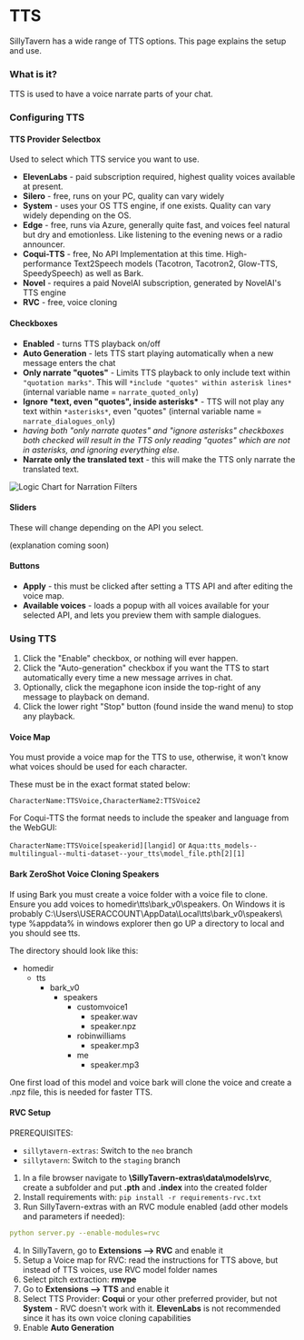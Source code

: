# TTS

SillyTavern has a wide range of TTS options. This page explains the setup and use.

### What is it?

TTS is used to have a voice narrate parts of your chat.

### Configuring TTS

#### TTS Provider Selectbox

Used to select which TTS service you want to use.

- **ElevenLabs** - paid subscription required, highest quality voices available at present.
- **Silero** - free, runs on your PC, quality can vary widely
- **System** - uses your OS TTS engine, if one exists. Quality can vary widely depending on the OS.
- **Edge** - free, runs via Azure, generally quite fast, and voices feel natural but dry and emotionless. Like listening to the evening news or a radio announcer.
- **Coqui-TTS** - free, No API Implementation at this time. High-performance Text2Speech models (Tacotron, Tacotron2, Glow-TTS, SpeedySpeech) as well as Bark.
- **Novel** - requires a paid NovelAI subscription, generated by NovelAI's TTS engine
- **RVC** - free, voice cloning

#### Checkboxes

- **Enabled** - turns TTS playback on/off
- **Auto Generation** - lets TTS start playing automatically when a new message enters the chat
- **Only narrate "quotes"** - Limits TTS playback to only include text within `"quotation marks"`. This will `*include "quotes" within asterisk lines*` (internal variable name = `narrate_quoted_only`)
- **Ignore \*text, even "quotes", inside asterisks\*** - TTS will not play any text within `*asterisks*`, even "quotes" (internal variable name = `narrate_dialogues_only`)
- *having both "only narrate quotes" and "ignore asterisks" checkboxes both checked will result in the TTS only reading "quotes" which are not in asterisks, and ignoring everything else.*
- **Narrate only the translated text** - this will make the TTS only narrate the translated text.

![Logic Chart for Narration Filters](https://files.catbox.moe/2y48qr.png)

#### Sliders

These will change depending on the API you select.

(explanation coming soon)

#### Buttons

- **Apply** - this must be clicked after setting a TTS API and after editing the voice map.
- **Available voices** - loads a popup with all voices available for your selected API, and lets you preview them with sample dialogues.

### Using TTS

1. Click the "Enable" checkbox, or nothing will ever happen.
2. Click the "Auto-generation" checkbox if you want the TTS to start automatically every time a new message arrives in chat.
3. Optionally, click the megaphone icon inside the top-right of any message to playback on demand.
4. Click the lower right "Stop" button (found inside the wand menu) to stop any playback.

#### Voice Map

You must provide a voice map for the TTS to use, otherwise, it won't know what voices should be used for each character.

These must be in the exact format stated below:

`CharacterName:TTSVoice,CharacterName2:TTSVoice2`

For Coqui-TTS the format needs to include the speaker and language from the WebGUI:

`CharacterName:TTSVoice[speakerid][langid]`
 or
`Aqua:tts_models--multilingual--multi-dataset--your_tts\model_file.pth[2][1]`

#### Bark ZeroShot Voice Cloning Speakers

If using Bark you must create a voice folder with a voice file to clone. Ensure you add voices to homedir\tts\bark_v0\speakers\. On Windows it is probably C:\Users\USERACCOUNT\AppData\Local\tts\bark_v0\speakers\ type %appdata% in windows explorer then go UP a directory to local and you should see tts.

The directory should look like this:
- homedir
  - tts
    - bark_v0
      - speakers
        - customvoice1
          - speaker.wav
          - speaker.npz
        - robinwilliams
          - speaker.mp3
        - me
          - speaker.mp3

One first load of this model and voice bark will clone the voice and create a .npz file, this is needed for faster TTS.

#### RVC Setup

PREREQUISITES:

- `sillytavern-extras`: Switch to the `neo` branch
- `sillytavern`: Switch to the `staging` branch

1. In a file browser navigate to **\SillyTavern-extras\data\models\rvc**, create a subfolder and put **.pth** and **.index** into the created folder
2. Install requirements with: `pip install -r requirements-rvc.txt`
3. Run SillyTavern-extras with an RVC module enabled (add other models and parameters if needed):
```yaml
python server.py --enable-modules=rvc
```
4. In SillyTavern, go to **Extensions --> RVC** and enable it
5. Setup a Voice map for RVC: read the instructions for TTS above, but instead of TTS voices, use RVC model folder names
6. Select pitch extraction: **rmvpe**
7. Go to **Extensions --> TTS** and enable it
8. Select TTS Provider: **Coqui** or your other preferred provider, but not **System** - RVC doesn't work with it. **ElevenLabs** is not recommended since it has its own voice cloning capabilities
9. Enable **Auto Generation**
